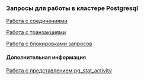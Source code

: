 ### Запросы для работы в кластере Postgresql

[Работа с соединениями](https://github.com/Aleksey-10081967/Postgresql-study/blob/main/query/files/connection.md)

[Работа с транзакциями](https://github.com/Aleksey-10081967/Postgresql-study/blob/main/query/files/transactions.md)

[Работа с блокировками запросов](https://github.com/Aleksey-10081967/Postgresql-study/blob/main/query/files/locks.md)
     
#### Дополнительная информация
      
[Работа с представлением pg_stat_activity](https://github.com/Aleksey-10081967/Postgresql-study/blob/main/query/files/pg_stat_activity.md)
